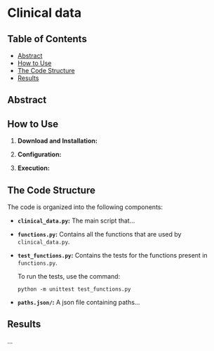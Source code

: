 # Clinical data

## Table of Contents
- [Abstract](#abstract)
- [How to Use](#how-to-use)
- [The Code Structure](#the-code-structure)
- [Results](#results)

## Abstract


## How to Use
1. **Download and Installation:**


2. **Configuration:**


3. **Execution:**


## The Code Structure
The code is organized into the following components:

- **`clinical_data.py`:** The main script that...
- **`functions.py`:** Contains all the functions that are used by `clinical_data.py`.
- **`test_functions.py`:** Contains the tests for the functions present in `functions.py`.

     To run the tests, use the command:
     ```
     python -m unittest test_functions.py
     ```
- **`paths.json/`:** A json file containing paths...

## Results
...